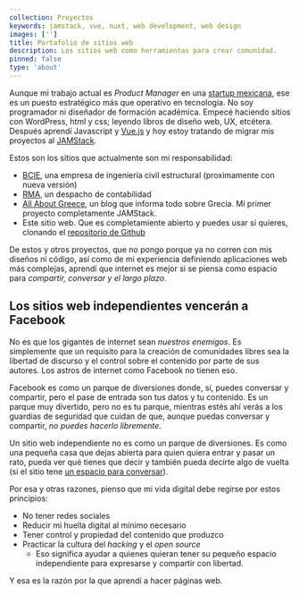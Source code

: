 ```yaml
---
collection: Proyectos
keywords: jamstack, vue, nuxt, web development, web design
images: ['']
title: Portafolio de sitios web
description: Los sitios web como herramientas para crear comunidad.
pinned: false
type: 'about'
---
```



Aunque mi trabajo actual es *Product Manager* en una [startup mexicana](https://www.karmapulse.com/es/), ese es un puesto estratégico más que operativo en tecnología. No soy programador ni diseñador de formación académica. Empecé haciendo sitios con WordPress, html y css; leyendo libros de diseño web, UX, etcétera. Después aprendí Javascript y [Vue.js](https://vuejs.org/) y hoy estoy tratando de migrar mis proyectos al [JAMStack](https://jamstack.org/).

Estos son los sitios que actualmente son mi responsabilidad:

* [BCIE](http://www.bciestructural.com/), una empresa de ingeniería civil estructural (proximamente con nueva versión)
* [RMA](http://rma.mx/), un despacho de contabilidad
* [All About Greece](https://itsallaboutgreece.com/en), un blog que informa todo sobre Grecia. Mi primer proyecto completamente JAMStack.
* Este sitio web. Que es completamiente abierto y puedes usar si quieres, clonando el [repositorio de Github](https://github.com/abrahambahez/sabhz)

De estos y otros proyectos, que no pongo porque ya no corren con mis diseños ni código, así como de mi experiencia definiendo aplicaciones web más complejas, aprendí que internet es mejor si se piensa como espacio para *compartir, conversar y el largo plazo*. 


## Los sitios web independientes vencerán a Facebook

No es que los gigantes de internet sean *nuestros enemigos*. Es simplemente que un requisito para la creación de comunidades libres sea la libertad de discurso y el control sobre el contenido por parte de sus autores. Los astros de internet como Facebook no tienen eso. 

Facebook es como un parque de diversiones donde, sí, puedes conversar y compartir, pero el pase de entrada son tus datos y tu contenido. Es un parque muy divertido, pero no es tu parque, mientras estés ahí verás a los guardias de seguridad que cuidan de que, aunque puedas conversar y compartir, *no puedes hacerlo libremente*.

Un sitio web independiente no es como un parque de diversiones. Es como una pequeña casa que dejas abierta para quien quiera entrar y pasar un rato, pueda ver qué tienes que decir y también pueda decirte algo de vuelta (si el sitio tene [un espacio para conversar](contacto)).

Por esa y otras razones, pienso que mi vida digital debe regirse por estos principios:

* No tener redes sociales
* Reducir mi huella digital al mínimo necesario
* Tener control y propiedad del contenido que produzco
* Practicar la cultura del *hacking* y el *open source*
  * Eso significa ayudar a quienes quieran tener su pequeño espacio independiente para expresarse y compartir con libertad.

Y esa es la razón por la que aprendí a hacer páginas web.